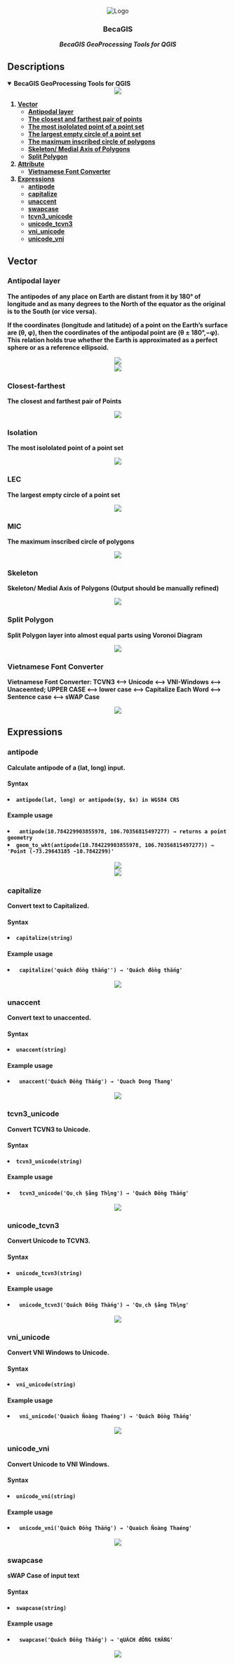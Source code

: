 <!-- PROJECT LOGO -->
<p align="center">
    <img src="images/readme/becagis.svg" alt="Logo">
  <h3 align="center">BecaGIS</h3>
  <p align="center">
    <b><i>BecaGIS GeoProcessing Tools for QGIS</i><b>
    <br />
  </p>
</p>

## Descriptions
<!-- TABLE OF CONTENTS -->
<details open="open">
  <summary>BecaGIS GeoProcessing Tools for QGIS</summary>
  <div align="center">
  <img src="images/tutorial/vect_voronoi.png">
</div>
  <ol>
    <li>         
      <a href="#vector">Vector</a>     
      <ul>
        <li><a href="#antipodal-layer">Antipodal layer</a></li>
        <li><a href="#closest-farthest">The closest and farthest pair of points</a></li>
        <li><a href="#isolation">The most isololated point of a point set</a></li>
        <li><a href="#lec">The largest empty circle of a point set</a></li>
        <li><a href="#mic">The maximum inscribed circle of polygons</a></li>
        <li><a href="#skeleton">Skeleton/ Medial Axis of Polygons</a></li>
        <li><a href="#split-polygon">Split Polygon</a></li>
      </ul>
       <li>         
      <a href="#attribute">Attribute</a>     
      <ul>
        <li><a href="#vietnamese-font-converter">Vietnamese Font Converter</a></li>
      </ul>
      <li>  
      <a href="#expressions">Expressions</a>     
      <ul>
        <li><a href="#antipode">antipode</a></li>
        <li><a href="#capitalize">capitalize</a></li>
        <li><a href="#unaccent">unaccent</a></li>
        <li><a href="#swapcase">swapcase</a></li>
        <li><a href="#tcvn3_unicode">tcvn3_unicode</a></li>
        <li><a href="#unicode_tcvn3">unicode_tcvn3</a></li>
        <li><a href="#vni_unicode">vni_unicode</a></li>
        <li><a href="#unicode_vni">unicode_vni</a></li>
      </ul>
  </ol>
</details>


## Vector

### Antipodal layer

The antipodes of any place on Earth are distant from it by 180° of longitude and as many degrees to the North of the equator as the original is to the South (or vice versa).

If the coordinates (longitude and latitude) of a point on the Earth’s surface are (θ, φ), then the coordinates of the antipodal point are (θ ± 180°,−φ). This relation holds true whether the Earth is approximated as a perfect sphere or as a reference ellipsoid.

<div align="center">
  <img src="images/tutorial/vect_antipode.png">
</div>


<div align="center">
  <img src="images/readme/vect_antipodal_layer.png">
</div>

### Closest-farthest

The closest and farthest pair of Points
<div align="center">
  <img src="images/readme/vect_closest_farthest.png">
</div>


### Isolation

The most isololated point of a point set
<div align="center">
  <img src="images/readme/vect_isolation.png">
</div>

### LEC

The largest empty circle of a point set
<div align="center">
  <img src="images/readme/vect_lec.png">
</div>


### MIC

The maximum inscribed circle of polygons
<div align="center">
  <img src="images/readme/vect_mic.png">
</div>

### Skeleton

Skeleton/ Medial Axis of Polygons (Output should be manually refined)
<div align="center">
  <img src="images/readme/vect_skeleton.png">
</div>

### Split Polygon

Split Polygon layer into almost equal parts using Voronoi Diagram
<div align="center">
  <img src="images/readme/vect_split_polygon.png">
</div>

### Vietnamese Font Converter
Vietnamese Font Converter: TCVN3 <--> Unicode <--> VNI-Windows <--> Unaceented; UPPER CASE <--> lower case <--> Capitalize Each Word <--> Sentence case <--> sWAP Case
<div align="center">
  <img src="images/readme/att_fontconvert.png">
</div>

## Expressions

### antipode

Calculate antipode of a (lat, long) input.
<h4>Syntax</h4>
<li>
<code>antipode(lat, long) or antipode($y, $x)</span> in WGS84 CRS</code>
</li> 
<h4>Example usage</h4>
<li>
<code> antipode(10.784229903855978, 106.70356815497277) → returns a point geometry </code>
</li>
<li>
<code>geom_to_wkt(antipode(10.784229903855978, 106.70356815497277)) → 'Point (-73.29643185 -10.7842299)'</code>
</li>
<br/>
<div align="center">
  <img src="images/readme/vect_antipode_x.png">
</div> 
<div align="center">
  <img src="images/readme/vect_antipode_y.png">
</div> 

### capitalize

Convert text to Capitalized.

<h4>Syntax</h4>
<li>
<code>capitalize(string)</code>
</li> 
<h4>Example usage</h4>
<li>
<code> capitalize('quách đồng thắng'') → 'Quách đồng thắng' </code>
</li>
<br/>
<div align="center">
  <img src="images/readme/att_capitalize.png">
</div> 
       

### unaccent
Convert text to unaccented.

<h4>Syntax</h4>
<li>
<code>unaccent(string)</code>
</li> 
<h4>Example usage</h4>
<li>
<code> unaccent('Quách Đồng Thắng') → 'Quach Dong Thang' </code>
</li>
<br/>

<div align="center">
  <img src="images/readme/att_unaccent.png">
</div>

### tcvn3_unicode
Convert TCVN3 to Unicode.
<h4>Syntax</h4>
<li>
<code>tcvn3_unicode(string)</code>
</li> 
<h4>Example usage</h4>
<li>
<code> tcvn3_unicode('Qu¸ch §ång Th¾ng') → 'Quách Đồng Thắng' </code>
</li>
<br/>
<div align="center">
  <img src="images/readme/att_tcnv3_unicode.png">
</div>

### unicode_tcvn3

Convert Unicode to TCVN3.

<h4>Syntax</h4>
<li>
<code>unicode_tcvn3(string)</code>
</li> 
<h4>Example usage</h4>
<li>
<code> unicode_tcvn3('Quách Đồng Thắng') → 'Qu¸ch §ång Th¾ng' </code>
</li>
<br/>
<div align="center">
  <img src="images/readme/att_unicode_tcnv3.png">
</div>

### vni_unicode
Convert VNI Windows to Unicode.
<h4>Syntax</h4>
<li>
<code>vni_unicode(string)</code>
</li> 
<h4>Example usage</h4>
<li>
<code> vni_unicode('Quaùch Ñoàng Thaéng') → 'Quách Đồng Thắng' </code>
</li>
<br/>
<div align="center">
  <img src="images/readme/att_vni_unicode.png">
</div>


### unicode_vni

Convert Unicode to VNI Windows.

<h4>Syntax</h4>
<li>
<code>unicode_vni(string)</code>
</li> 
<h4>Example usage</h4>
<li>
<code> unicode_vni('Quách Đồng Thắng') → 'Quaùch Ñoàng Thaéng' </code>
</li>
<br/>
<div align="center">
  <img src="images/readme/att_unicode_vni.png">
</div>


### swapcase

sWAP Case of input text

<h4>Syntax</h4>
<li>
<code>swapcase(string)</code>
</li> 
<h4>Example usage</h4>
<li>
<code> swapcase('Quách Đồng Thắng') → 'qUÁCH đỒNG tHẮNG' </code>
</li>
<br/>
<div align="center">
  <img src="images/readme/att_swapcase.png">
</div> 
